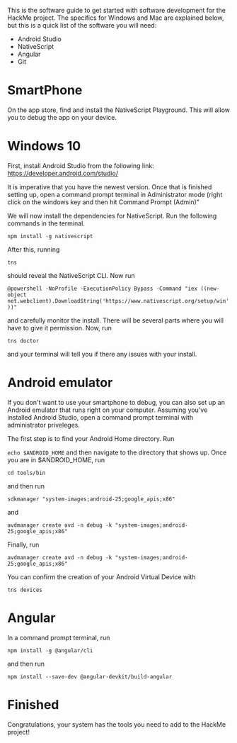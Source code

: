 This is the software guide to get started with software development for the HackMe project. The specifics for Windows and Mac are explained below, but this is a quick list of the software you will need:
- Android Studio 
- NativeScript 
- Angular 
- Git 

# SmartPhone 

On the app store, find and install the NativeScript Playground. This will allow you to debug the app on your device.

# Windows 10

First, install Android Studio from the following link: https://developer.android.com/studio/

It is imperative that you have the newest version. Once that is finished setting up, open a command prompt terminal in Administrator mode (right click on the windows key and then hit Command Prompt (Admin)"

We will now install the dependencies for NativeScript. Run the following commands in the terminal. 

```npm install -g nativescript``` 

After this, running 

```tns```

should reveal the NativeScript CLI. Now run 

```@powershell -NoProfile -ExecutionPolicy Bypass -Command "iex ((new-object net.webclient).DownloadString('https://www.nativescript.org/setup/win'))"```

and carefully monitor the install. There will be several parts where you will have to give it permission. Now, run 

```tns doctor```

and your terminal will tell you if there any issues with your install. 

# Android emulator 

If you don't want to use your smartphone to debug, you can also set up an Android emulator that runs right on your computer. Assuming you've installed Android Studio, open a command prompt terminal with administrator priveleges. 

The first step is to find your Android Home directory. Run 

```echo $ANDROID_HOME``` and then navigate to the directory that shows up. Once you are in $ANDROID_HOME, run 

```cd tools/bin``` 

and then run 

```sdkmanager "system-images;android-25;google_apis;x86"```

and

```avdmanager create avd -n debug -k "system-images;android-25;google_apis;x86"```

Finally, run 

```avdmanager create avd -n debug -k "system-images;android-25;google_apis;x86"```

You can confirm the creation of your Android Virtual Device with 

```tns devices```

# Angular 

In a command prompt terminal, run 

```npm install -g @angular/cli```

and then run 

```npm install --save-dev @angular-devkit/build-angular```

# Finished

Congratulations, your system has the tools you need to add to the HackMe project! 
